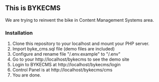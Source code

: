 ## This is BYKECMS

We are trying to reinvent the bike in Content Management Systems area.

### Installation

1. Clone this repository to your localhost and mount your PHP server.
2. Import byke_cms.sql file (demo files are included)
3. Configure and rename file "/.env.example" to "/.env"
4. Go to your http://localhost/bykecms to see the demo site
5. Login to BYKECMS at http://localhost/bykecms/login
6. Control Panel is at http://localhost/bykecms/cms
7. You are done.